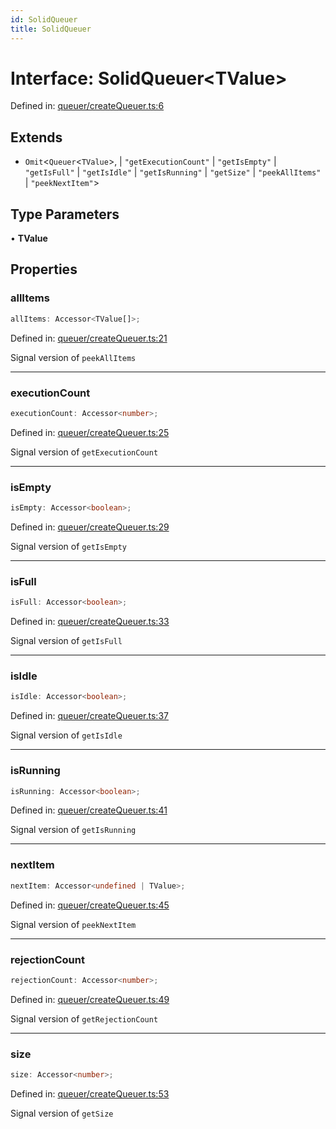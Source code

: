 ```yaml
---
id: SolidQueuer
title: SolidQueuer
---
```


<!-- DO NOT EDIT: this page is autogenerated from the type comments -->

# Interface: SolidQueuer\<TValue\>

Defined in: [queuer/createQueuer.ts:6](https://github.com/TanStack/pacer/blob/main/packages/solid-pacer/src/queuer/createQueuer.ts#L6)

## Extends

- `Omit`\<`Queuer`\<`TValue`\>, 
  \| `"getExecutionCount"`
  \| `"getIsEmpty"`
  \| `"getIsFull"`
  \| `"getIsIdle"`
  \| `"getIsRunning"`
  \| `"getSize"`
  \| `"peekAllItems"`
  \| `"peekNextItem"`\>

## Type Parameters

• **TValue**

## Properties

### allItems

```ts
allItems: Accessor<TValue[]>;
```

Defined in: [queuer/createQueuer.ts:21](https://github.com/TanStack/pacer/blob/main/packages/solid-pacer/src/queuer/createQueuer.ts#L21)

Signal version of `peekAllItems`

***

### executionCount

```ts
executionCount: Accessor<number>;
```

Defined in: [queuer/createQueuer.ts:25](https://github.com/TanStack/pacer/blob/main/packages/solid-pacer/src/queuer/createQueuer.ts#L25)

Signal version of `getExecutionCount`

***

### isEmpty

```ts
isEmpty: Accessor<boolean>;
```

Defined in: [queuer/createQueuer.ts:29](https://github.com/TanStack/pacer/blob/main/packages/solid-pacer/src/queuer/createQueuer.ts#L29)

Signal version of `getIsEmpty`

***

### isFull

```ts
isFull: Accessor<boolean>;
```

Defined in: [queuer/createQueuer.ts:33](https://github.com/TanStack/pacer/blob/main/packages/solid-pacer/src/queuer/createQueuer.ts#L33)

Signal version of `getIsFull`

***

### isIdle

```ts
isIdle: Accessor<boolean>;
```

Defined in: [queuer/createQueuer.ts:37](https://github.com/TanStack/pacer/blob/main/packages/solid-pacer/src/queuer/createQueuer.ts#L37)

Signal version of `getIsIdle`

***

### isRunning

```ts
isRunning: Accessor<boolean>;
```

Defined in: [queuer/createQueuer.ts:41](https://github.com/TanStack/pacer/blob/main/packages/solid-pacer/src/queuer/createQueuer.ts#L41)

Signal version of `getIsRunning`

***

### nextItem

```ts
nextItem: Accessor<undefined | TValue>;
```

Defined in: [queuer/createQueuer.ts:45](https://github.com/TanStack/pacer/blob/main/packages/solid-pacer/src/queuer/createQueuer.ts#L45)

Signal version of `peekNextItem`

***

### rejectionCount

```ts
rejectionCount: Accessor<number>;
```

Defined in: [queuer/createQueuer.ts:49](https://github.com/TanStack/pacer/blob/main/packages/solid-pacer/src/queuer/createQueuer.ts#L49)

Signal version of `getRejectionCount`

***

### size

```ts
size: Accessor<number>;
```

Defined in: [queuer/createQueuer.ts:53](https://github.com/TanStack/pacer/blob/main/packages/solid-pacer/src/queuer/createQueuer.ts#L53)

Signal version of `getSize`
